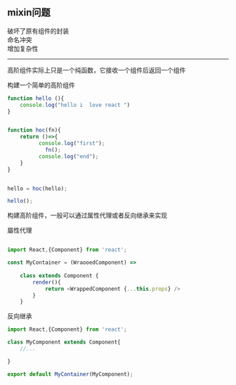 
## mixin问题
破坏了原有组件的封装  
命名冲突  
增加复杂性  


---
高阶组件实际上只是一个纯函数，它接收一个组件后返回一个组件


构建一个简单的高阶组件
```javascript
function hello (){
    console.log("hello i  love react ")
}


function hoc(fn){
    return ()=>{
          console.log("first");
            fn();
          console.log("end");
    }
}


hello = hoc(hello);

hello();
```

构建高阶组件，一般可以通过属性代理或者反向继承来实现


屬性代理
```javascript

import React,{Component} from 'react';

const MyContainer = (WraooedComponent) => 
    
    class extends Component {
        render(){
            return <WrappedComponent {...this.props} />
        }
    }

```

反向继承
```javascript
import React,{Component} from 'react';

class MyComponent extends Component{
    //...

}

export default MyContainer(MyComponent);
```